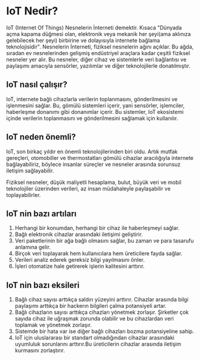 # IoT Nedir?
IoT (Internet Of Things) Nesnelerin İnterneti demektir. Kısaca "Dünyada açma kapama düğmesi olan, elektronik veya mekanik her şeyi(ama aklınıza gelebilecek her şeyi) birbirine ve dolayısıyla internete bağlama teknolojisidir". Nesnelerin İnterneti, fiziksel nesnelerin ağını açıklar. Bu ağda, sıradan ev nesnelerinden gelişmiş endüstriyel araçlara kadar çeşitli fiziksel nesneler yer alır. Bu nesneler, diğer cihaz ve sistemlerle veri bağlantısı ve paylaşımı amacıyla sensörler, yazılımlar ve diğer teknolojilerle donatılmıştır.

## IoT nasıl çalışır? 
IoT, internete bağlı cihazlarla verilerin toplanmasını, gönderilmesini ve işlenmesini sağlar. Bu, gömülü sistemleri içerir, yani sensörler, işlemciler, haberleşme donanımı gibi donanımlar içerir. Bu sistemler, IoT ekosistemi içinde verilerin toplanmasını ve gönderilmesini sağlamak için kullanılır.

## IoT neden önemli?
IoT, son birkaç yıldır en önemli teknolojilerinden biri oldu. Artık mutfak gereçleri, otomobiller ve thermostatları gömülü cihazlar aracılığıyla internete bağlayabiliriz, böylece insanlar süreçler ve nesneler arasında sorunsuz iletişim sağlayabilir.

Fiziksel nesneler, düşük maliyetli hesaplama, bulut, büyük veri ve mobil teknolojiler üzerinden verileri, az insan müdahaleyle paylaşabilir ve toplayabilirler.

## IoT nin bazı artıları
<ol>
  <li>Herhangi bir konumdan, herhangi bir cihaz ile haberleşmeyi sağlar.</li>
  <li>Bağlı elektronik cihazlar arasındaki iletişimi geliştirir.</li>
  <li>Veri paketlerinin bir ağa bağlı olmasını sağlar, bu zaman ve para tasarufu anlamına gelir.</li>
  <li>Birçok veri toplayarak hem kullanıcılara hem üreticilere fayda sağlar.</li>
  <li>Verileri analiz ederek gereksiz bilgi yayılmasını önler.</li>
  <li>İşleri otomatize hale getirerek işlerin kalitesini arttırır.</li>
</ol>

## IoT nin bazı eksileri
<ol>
  <li>Bağlı cihaz sayısı arttıkça saldırı yüzeyini arttırır. Cihazlar arasında bilgi paylaşımı arttıkça bir hackerın bilgileri çalma potansiyeli artar.</li>
  <li>Bağlı cihazların sayısı arttıkça cihazları yönetmek zorlaşır. Şirketler çok sayıda cihaz ile uğraşmak zorunda olabilir ve bu cihazlardan veri toplamak ve yönetmek zorlaşır.</li>
  <li>Sistemde bir hata var ise diğer bağlı cihazları bozma potansiyeline sahip.</li>
  <li>IoT için uluslararası bir standart olmadığından cihazlar arasındaki uyumluluk sorunlarını arttırır.Bu üreticilerin cihazlar arasında iletişim kurmasını zorlaştırır.</li>
</ol>

